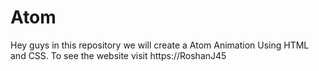 # Atom
Hey guys in this repository we will create a Atom Animation Using HTML and CSS. To see the website visit https://RoshanJ45

